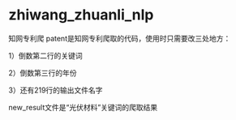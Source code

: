 # zhiwang_zhuanli_nlp
知网专利爬
patent是知网专利爬取的代码，使用时只需要改三处地方：

1）倒数第二行的关键词

2）倒数第三行的年份 

3）还有219行的输出文件名字 

new_result文件是“光伏材料”关键词的爬取结果
